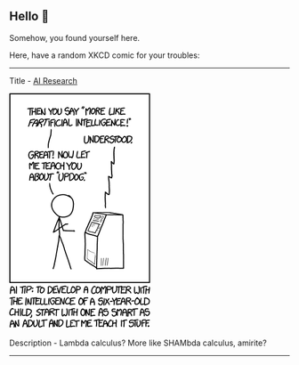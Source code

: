 ## Hello 👀

Somehow, you found yourself here.

Here, have a random XKCD comic for your troubles:

-----------------------------------

Title - [AI Research](https://xkcd.com/1696)

![AI Research](./random_comic.png)

Description - Lambda calculus? More like SHAMbda calculus, amirite?

-----------------------------------